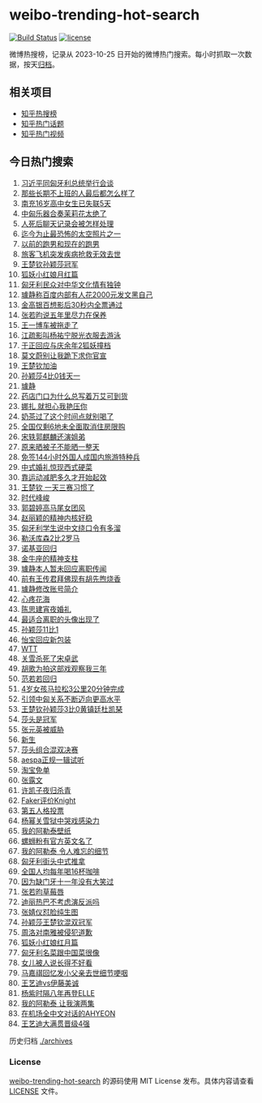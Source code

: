 # weibo-trending-hot-search

[![Build Status](https://github.com/justjavac/weibo-trending-hot-search/workflows/ci/badge.svg?branch=master)](https://github.com/justjavac/weibo-trending-hot-search/actions)
[![license](https://img.shields.io/github/license/justjavac/weibo-trending-hot-search)](https://github.com/justjavac/weibo-trending-hot-search/blob/master/LICENSE)

微博热搜榜，记录从 2023-10-25 日开始的微博热门搜索。每小时抓取一次数据，按天[归档](./archives)。

## 相关项目

- [知乎热搜榜](https://github.com/justjavac/zhihu-trending-top-search)
- [知乎热门话题](https://github.com/justjavac/zhihu-trending-hot-questions)
- [知乎热门视频](https://github.com/justjavac/zhihu-trending-hot-video)

## 今日热门搜索

<!-- BEGIN -->
<!-- 最后更新时间 Fri May 10 2024 07:19:34 GMT+0800 (China Standard Time) -->

1. [习近平同匈牙利总统举行会谈](https://s.weibo.com//weibo?q=%23%E4%B9%A0%E8%BF%91%E5%B9%B3%E5%90%8C%E5%8C%88%E7%89%99%E5%88%A9%E6%80%BB%E7%BB%9F%E4%B8%BE%E8%A1%8C%E4%BC%9A%E8%B0%88%23&Refer=new_time)
1. [那些长期不上班的人最后都怎么样了](https://s.weibo.com//weibo?q=%23%E9%82%A3%E4%BA%9B%E9%95%BF%E6%9C%9F%E4%B8%8D%E4%B8%8A%E7%8F%AD%E7%9A%84%E4%BA%BA%E6%9C%80%E5%90%8E%E9%83%BD%E6%80%8E%E4%B9%88%E6%A0%B7%E4%BA%86%23&t=31&band_rank=11&Refer=top)
1. [南充16岁高中女生已失联5天](https://s.weibo.com//weibo?q=%23%E5%8D%97%E5%85%8516%E5%B2%81%E9%AB%98%E4%B8%AD%E5%A5%B3%E7%94%9F%E5%B7%B2%E5%A4%B1%E8%81%945%E5%A4%A9%23&t=31&band_rank=15&Refer=top)
1. [中匈乐器合奏茉莉花太绝了](https://s.weibo.com//weibo?q=%23%E4%B8%AD%E5%8C%88%E4%B9%90%E5%99%A8%E5%90%88%E5%A5%8F%E8%8C%89%E8%8E%89%E8%8A%B1%E5%A4%AA%E7%BB%9D%E4%BA%86%23&t=31&band_rank=3&Refer=top)
1. [人死后聊天记录会被怎样处理](https://s.weibo.com//weibo?q=%23%E4%BA%BA%E6%AD%BB%E5%90%8E%E8%81%8A%E5%A4%A9%E8%AE%B0%E5%BD%95%E4%BC%9A%E8%A2%AB%E6%80%8E%E6%A0%B7%E5%A4%84%E7%90%86%23&t=31&band_rank=4&Refer=top)
1. [迄今为止最恐怖的太空照片之一](https://s.weibo.com//weibo?q=%E8%BF%84%E4%BB%8A%E4%B8%BA%E6%AD%A2%E6%9C%80%E6%81%90%E6%80%96%E7%9A%84%E5%A4%AA%E7%A9%BA%E7%85%A7%E7%89%87%E4%B9%8B%E4%B8%80&t=31&band_rank=1&Refer=top)
1. [以前的跑男和现在的跑男](https://s.weibo.com//weibo?q=%23%E4%BB%A5%E5%89%8D%E7%9A%84%E8%B7%91%E7%94%B7%E5%92%8C%E7%8E%B0%E5%9C%A8%E7%9A%84%E8%B7%91%E7%94%B7%23&t=31&band_rank=27&Refer=top)
1. [旅客飞机突发疾病抢救无效去世](https://s.weibo.com//weibo?q=%23%E6%97%85%E5%AE%A2%E9%A3%9E%E6%9C%BA%E7%AA%81%E5%8F%91%E7%96%BE%E7%97%85%E6%8A%A2%E6%95%91%E6%97%A0%E6%95%88%E5%8E%BB%E4%B8%96%23&t=31&band_rank=18&Refer=top)
1. [王楚钦孙颖莎冠军](https://s.weibo.com//weibo?q=%23%E7%8E%8B%E6%A5%9A%E9%92%A6%E5%AD%99%E9%A2%96%E8%8E%8E%E5%86%A0%E5%86%9B%23&t=31&band_rank=1&Refer=top)
1. [狐妖小红娘月红篇](https://s.weibo.com//weibo?q=%E7%8B%90%E5%A6%96%E5%B0%8F%E7%BA%A2%E5%A8%98%E6%9C%88%E7%BA%A2%E7%AF%87&t=31&band_rank=20&Refer=top)
1. [匈牙利民众对中华文化情有独钟](https://s.weibo.com//weibo?q=%23%E5%8C%88%E7%89%99%E5%88%A9%E6%B0%91%E4%BC%97%E5%AF%B9%E4%B8%AD%E5%8D%8E%E6%96%87%E5%8C%96%E6%83%85%E6%9C%89%E7%8B%AC%E9%92%9F%23&t=31&band_rank=10&Refer=top)
1. [璩静称百度内部有人花2000元发文黑自己](https://s.weibo.com//weibo?q=%23%E7%92%A9%E9%9D%99%E7%A7%B0%E7%99%BE%E5%BA%A6%E5%86%85%E9%83%A8%E6%9C%89%E4%BA%BA%E8%8A%B12000%E5%85%83%E5%8F%91%E6%96%87%E9%BB%91%E8%87%AA%E5%B7%B1%23&t=31&band_rank=20&Refer=top)
1. [金高银百想影后30秒内全票通过](https://s.weibo.com//weibo?q=%23%E9%87%91%E9%AB%98%E9%93%B6%E7%99%BE%E6%83%B3%E5%BD%B1%E5%90%8E30%E7%A7%92%E5%86%85%E5%85%A8%E7%A5%A8%E9%80%9A%E8%BF%87%23&t=31&band_rank=31&Refer=top)
1. [张若昀说五年里尽力在保养](https://s.weibo.com//weibo?q=%23%E5%BC%A0%E8%8B%A5%E6%98%80%E8%AF%B4%E4%BA%94%E5%B9%B4%E9%87%8C%E5%B0%BD%E5%8A%9B%E5%9C%A8%E4%BF%9D%E5%85%BB%23&t=31&band_rank=9&Refer=top)
1. [王一博车被拖走了](https://s.weibo.com//weibo?q=%23%E7%8E%8B%E4%B8%80%E5%8D%9A%E8%BD%A6%E8%A2%AB%E6%8B%96%E8%B5%B0%E4%BA%86%23&t=31&band_rank=12&Refer=top)
1. [江疏影叫杨祐宁脱光衣服去游泳](https://s.weibo.com//weibo?q=%23%E6%B1%9F%E7%96%8F%E5%BD%B1%E5%8F%AB%E6%9D%A8%E7%A5%90%E5%AE%81%E8%84%B1%E5%85%89%E8%A1%A3%E6%9C%8D%E5%8E%BB%E6%B8%B8%E6%B3%B3%23&t=31&band_rank=12&Refer=top)
1. [于正回应与庆余年2狐妖撞档](https://s.weibo.com//weibo?q=%23%E4%BA%8E%E6%AD%A3%E5%9B%9E%E5%BA%94%E4%B8%8E%E5%BA%86%E4%BD%99%E5%B9%B42%E7%8B%90%E5%A6%96%E6%92%9E%E6%A1%A3%23&t=31&band_rank=7&Refer=top)
1. [莫文蔚别让我跪下求你官宣](https://s.weibo.com//weibo?q=%23%E8%8E%AB%E6%96%87%E8%94%9A%E5%88%AB%E8%AE%A9%E6%88%91%E8%B7%AA%E4%B8%8B%E6%B1%82%E4%BD%A0%E5%AE%98%E5%AE%A3%23&t=31&band_rank=43&Refer=top)
1. [王楚钦加油](https://s.weibo.com//weibo?q=%23%E7%8E%8B%E6%A5%9A%E9%92%A6%E5%8A%A0%E6%B2%B9%23&t=31&band_rank=18&Refer=top)
1. [孙颖莎4比0钱天一](https://s.weibo.com//weibo?q=%23%E5%AD%99%E9%A2%96%E8%8E%8E4%E6%AF%940%E9%92%B1%E5%A4%A9%E4%B8%80%23&t=31&band_rank=19&Refer=top)
1. [璩静](https://s.weibo.com//weibo?q=%E7%92%A9%E9%9D%99&t=31&band_rank=19&Refer=top)
1. [药店门口为什么总写着万艾可到货](https://s.weibo.com//weibo?q=%23%E8%8D%AF%E5%BA%97%E9%97%A8%E5%8F%A3%E4%B8%BA%E4%BB%80%E4%B9%88%E6%80%BB%E5%86%99%E7%9D%80%E4%B8%87%E8%89%BE%E5%8F%AF%E5%88%B0%E8%B4%A7%23&t=31&band_rank=26&Refer=top)
1. [娜扎 就担心我艳压你](https://s.weibo.com//weibo?q=%E5%A8%9C%E6%89%8E%20%E5%B0%B1%E6%8B%85%E5%BF%83%E6%88%91%E8%89%B3%E5%8E%8B%E4%BD%A0&t=31&band_rank=22&Refer=top)
1. [奶茶过了这个时间点就别喝了](https://s.weibo.com//weibo?q=%23%E5%A5%B6%E8%8C%B6%E8%BF%87%E4%BA%86%E8%BF%99%E4%B8%AA%E6%97%B6%E9%97%B4%E7%82%B9%E5%B0%B1%E5%88%AB%E5%96%9D%E4%BA%86%23&t=31&band_rank=24&Refer=top)
1. [全国仅剩6地未全面取消住房限购](https://s.weibo.com//weibo?q=%23%E5%85%A8%E5%9B%BD%E4%BB%85%E5%89%A96%E5%9C%B0%E6%9C%AA%E5%85%A8%E9%9D%A2%E5%8F%96%E6%B6%88%E4%BD%8F%E6%88%BF%E9%99%90%E8%B4%AD%23&t=31&band_rank=6&Refer=top)
1. [宋轶郭麒麟还演姐弟](https://s.weibo.com//weibo?q=%23%E5%AE%8B%E8%BD%B6%E9%83%AD%E9%BA%92%E9%BA%9F%E8%BF%98%E6%BC%94%E5%A7%90%E5%BC%9F%23&t=31&band_rank=25&Refer=top)
1. [原来晒被子不能晒一整天](https://s.weibo.com//weibo?q=%23%E5%8E%9F%E6%9D%A5%E6%99%92%E8%A2%AB%E5%AD%90%E4%B8%8D%E8%83%BD%E6%99%92%E4%B8%80%E6%95%B4%E5%A4%A9%23&t=31&band_rank=44&Refer=top)
1. [免签144小时外国人成国内旅游特种兵](https://s.weibo.com//weibo?q=%23%E5%85%8D%E7%AD%BE144%E5%B0%8F%E6%97%B6%E5%A4%96%E5%9B%BD%E4%BA%BA%E6%88%90%E5%9B%BD%E5%86%85%E6%97%85%E6%B8%B8%E7%89%B9%E7%A7%8D%E5%85%B5%23&t=31&band_rank=25&Refer=top)
1. [中式婚礼惊现西式硬菜](https://s.weibo.com//weibo?q=%23%E4%B8%AD%E5%BC%8F%E5%A9%9A%E7%A4%BC%E6%83%8A%E7%8E%B0%E8%A5%BF%E5%BC%8F%E7%A1%AC%E8%8F%9C%23&t=31&band_rank=28&Refer=top)
1. [靠运动减肥多久才开始起效](https://s.weibo.com//weibo?q=%23%E9%9D%A0%E8%BF%90%E5%8A%A8%E5%87%8F%E8%82%A5%E5%A4%9A%E4%B9%85%E6%89%8D%E5%BC%80%E5%A7%8B%E8%B5%B7%E6%95%88%23&t=31&band_rank=29&Refer=top)
1. [王楚钦 一天三赛习惯了](https://s.weibo.com//weibo?q=%E7%8E%8B%E6%A5%9A%E9%92%A6%20%E4%B8%80%E5%A4%A9%E4%B8%89%E8%B5%9B%E4%B9%A0%E6%83%AF%E4%BA%86&t=31&band_rank=17&Refer=top)
1. [时代峰峻](https://s.weibo.com//weibo?q=%E6%97%B6%E4%BB%A3%E5%B3%B0%E5%B3%BB&t=31&band_rank=21&Refer=top)
1. [郭碧婷高马尾女团风](https://s.weibo.com//weibo?q=%23%E9%83%AD%E7%A2%A7%E5%A9%B7%E9%AB%98%E9%A9%AC%E5%B0%BE%E5%A5%B3%E5%9B%A2%E9%A3%8E%23&t=31&band_rank=31&Refer=top)
1. [赵丽颖的精神内核好稳](https://s.weibo.com//weibo?q=%E8%B5%B5%E4%B8%BD%E9%A2%96%E7%9A%84%E7%B2%BE%E7%A5%9E%E5%86%85%E6%A0%B8%E5%A5%BD%E7%A8%B3&t=31&band_rank=24&Refer=top)
1. [匈牙利学生说中文绕口令有多溜](https://s.weibo.com//weibo?q=%23%E5%8C%88%E7%89%99%E5%88%A9%E5%AD%A6%E7%94%9F%E8%AF%B4%E4%B8%AD%E6%96%87%E7%BB%95%E5%8F%A3%E4%BB%A4%E6%9C%89%E5%A4%9A%E6%BA%9C%23&t=31&band_rank=10&Refer=top)
1. [勒沃库森2比2罗马](https://s.weibo.com//weibo?q=%23%E5%8B%92%E6%B2%83%E5%BA%93%E6%A3%AE2%E6%AF%942%E7%BD%97%E9%A9%AC%23&t=31&band_rank=35&Refer=top)
1. [诺基亚回归](https://s.weibo.com//weibo?q=%E8%AF%BA%E5%9F%BA%E4%BA%9A%E5%9B%9E%E5%BD%92&t=31&band_rank=2&Refer=top)
1. [金牛座的精神支柱](https://s.weibo.com//weibo?q=%23%E9%87%91%E7%89%9B%E5%BA%A7%E7%9A%84%E7%B2%BE%E7%A5%9E%E6%94%AF%E6%9F%B1%23&t=31&band_rank=23&Refer=top)
1. [璩静本人暂未回应离职传闻](https://s.weibo.com//weibo?q=%23%E7%92%A9%E9%9D%99%E6%9C%AC%E4%BA%BA%E6%9A%82%E6%9C%AA%E5%9B%9E%E5%BA%94%E7%A6%BB%E8%81%8C%E4%BC%A0%E9%97%BB%23&t=31&band_rank=25&Refer=top)
1. [前有王传君拜佛现有胡先煦烧香](https://s.weibo.com//weibo?q=%23%E5%89%8D%E6%9C%89%E7%8E%8B%E4%BC%A0%E5%90%9B%E6%8B%9C%E4%BD%9B%E7%8E%B0%E6%9C%89%E8%83%A1%E5%85%88%E7%85%A6%E7%83%A7%E9%A6%99%23&t=31&band_rank=33&Refer=top)
1. [璩静修改账号简介](https://s.weibo.com//weibo?q=%23%E7%92%A9%E9%9D%99%E4%BF%AE%E6%94%B9%E8%B4%A6%E5%8F%B7%E7%AE%80%E4%BB%8B%23&t=31&band_rank=33&Refer=top)
1. [心疼花海](https://s.weibo.com//weibo?q=%E5%BF%83%E7%96%BC%E8%8A%B1%E6%B5%B7&t=31&band_rank=5&Refer=top)
1. [陈思建宵夜婚礼](https://s.weibo.com//weibo?q=%E9%99%88%E6%80%9D%E5%BB%BA%E5%AE%B5%E5%A4%9C%E5%A9%9A%E7%A4%BC&t=31&band_rank=13&Refer=top)
1. [最适合离职的头像出现了](https://s.weibo.com//weibo?q=%E6%9C%80%E9%80%82%E5%90%88%E7%A6%BB%E8%81%8C%E7%9A%84%E5%A4%B4%E5%83%8F%E5%87%BA%E7%8E%B0%E4%BA%86&t=31&band_rank=23&Refer=top)
1. [孙颖莎11比1](https://s.weibo.com//weibo?q=%23%E5%AD%99%E9%A2%96%E8%8E%8E11%E6%AF%941%23&t=31&band_rank=7&Refer=top)
1. [怡宝回应新包装](https://s.weibo.com//weibo?q=%23%E6%80%A1%E5%AE%9D%E5%9B%9E%E5%BA%94%E6%96%B0%E5%8C%85%E8%A3%85%23&t=31&band_rank=29&Refer=top)
1. [WTT](https://s.weibo.com//weibo?q=WTT&t=31&band_rank=46&Refer=top)
1. [关雪杀死了宋卓武](https://s.weibo.com//weibo?q=%23%E5%85%B3%E9%9B%AA%E6%9D%80%E6%AD%BB%E4%BA%86%E5%AE%8B%E5%8D%93%E6%AD%A6%23&t=31&band_rank=35&Refer=top)
1. [胡歌为拍这部戏观察我三年](https://s.weibo.com//weibo?q=%E8%83%A1%E6%AD%8C%E4%B8%BA%E6%8B%8D%E8%BF%99%E9%83%A8%E6%88%8F%E8%A7%82%E5%AF%9F%E6%88%91%E4%B8%89%E5%B9%B4&t=31&band_rank=41&Refer=top)
1. [范若若回归](https://s.weibo.com//weibo?q=%23%E8%8C%83%E8%8B%A5%E8%8B%A5%E5%9B%9E%E5%BD%92%23&t=31&band_rank=44&Refer=top)
1. [4岁女孩马拉松3公里20分钟完成](https://s.weibo.com//weibo?q=%234%E5%B2%81%E5%A5%B3%E5%AD%A9%E9%A9%AC%E6%8B%89%E6%9D%BE3%E5%85%AC%E9%87%8C20%E5%88%86%E9%92%9F%E5%AE%8C%E6%88%90%23&t=31&band_rank=50&Refer=top)
1. [引领中匈关系不断迈向更高水平](https://s.weibo.com//weibo?q=%23%E5%BC%95%E9%A2%86%E4%B8%AD%E5%8C%88%E5%85%B3%E7%B3%BB%E4%B8%8D%E6%96%AD%E8%BF%88%E5%90%91%E6%9B%B4%E9%AB%98%E6%B0%B4%E5%B9%B3%23&Refer=new_time)
1. [王楚钦孙颖莎3比0黄镇廷杜凯琹](https://s.weibo.com//weibo?q=%23%E7%8E%8B%E6%A5%9A%E9%92%A6%E5%AD%99%E9%A2%96%E8%8E%8E3%E6%AF%940%E9%BB%84%E9%95%87%E5%BB%B7%E6%9D%9C%E5%87%AF%E7%90%B9%23&t=31&band_rank=35&Refer=top)
1. [莎头是冠军](https://s.weibo.com//weibo?q=%23%E8%8E%8E%E5%A4%B4%E6%98%AF%E5%86%A0%E5%86%9B%23&t=31&band_rank=27&Refer=top)
1. [张元英被威胁](https://s.weibo.com//weibo?q=%23%E5%BC%A0%E5%85%83%E8%8B%B1%E8%A2%AB%E5%A8%81%E8%83%81%23&t=31&band_rank=16&Refer=top)
1. [新生](https://s.weibo.com//weibo?q=%E6%96%B0%E7%94%9F&t=31&band_rank=33&Refer=top)
1. [莎头组合混双决赛](https://s.weibo.com//weibo?q=%23%E8%8E%8E%E5%A4%B4%E7%BB%84%E5%90%88%E6%B7%B7%E5%8F%8C%E5%86%B3%E8%B5%9B%23&t=31&band_rank=49&Refer=top)
1. [aespa正规一辑试听](https://s.weibo.com//weibo?q=%23aespa%E6%AD%A3%E8%A7%84%E4%B8%80%E8%BE%91%E8%AF%95%E5%90%AC%23&t=31&band_rank=33&Refer=top)
1. [淘宝免单](https://s.weibo.com//weibo?q=%E6%B7%98%E5%AE%9D%E5%85%8D%E5%8D%95&t=31&band_rank=43&Refer=top)
1. [张露文](https://s.weibo.com//weibo?q=%E5%BC%A0%E9%9C%B2%E6%96%87&t=31&band_rank=34&Refer=top)
1. [许凯子夜归杀青](https://s.weibo.com//weibo?q=%23%E8%AE%B8%E5%87%AF%E5%AD%90%E5%A4%9C%E5%BD%92%E6%9D%80%E9%9D%92%23&t=31&band_rank=46&Refer=top)
1. [Faker评价Knight](https://s.weibo.com//weibo?q=%23Faker%E8%AF%84%E4%BB%B7Knight%23&t=31&band_rank=38&Refer=top)
1. [第五人格投票](https://s.weibo.com//weibo?q=%E7%AC%AC%E4%BA%94%E4%BA%BA%E6%A0%BC%E6%8A%95%E7%A5%A8&t=31&band_rank=39&Refer=top)
1. [杨幂关雪狱中哭戏感染力](https://s.weibo.com//weibo?q=%23%E6%9D%A8%E5%B9%82%E5%85%B3%E9%9B%AA%E7%8B%B1%E4%B8%AD%E5%93%AD%E6%88%8F%E6%84%9F%E6%9F%93%E5%8A%9B%23&t=31&band_rank=15&Refer=top)
1. [我的阿勒泰壁纸](https://s.weibo.com//weibo?q=%E6%88%91%E7%9A%84%E9%98%BF%E5%8B%92%E6%B3%B0%E5%A3%81%E7%BA%B8&t=31&band_rank=28&Refer=top)
1. [螺蛳粉有官方英文名了](https://s.weibo.com//weibo?q=%23%E8%9E%BA%E8%9B%B3%E7%B2%89%E6%9C%89%E5%AE%98%E6%96%B9%E8%8B%B1%E6%96%87%E5%90%8D%E4%BA%86%23&t=31&band_rank=47&Refer=top)
1. [我的阿勒泰 令人难忘的细节](https://s.weibo.com//weibo?q=%E6%88%91%E7%9A%84%E9%98%BF%E5%8B%92%E6%B3%B0%20%E4%BB%A4%E4%BA%BA%E9%9A%BE%E5%BF%98%E7%9A%84%E7%BB%86%E8%8A%82&t=31&band_rank=8&Refer=top)
1. [匈牙利街头中式推拿](https://s.weibo.com//weibo?q=%23%E5%8C%88%E7%89%99%E5%88%A9%E8%A1%97%E5%A4%B4%E4%B8%AD%E5%BC%8F%E6%8E%A8%E6%8B%BF%23&t=31&band_rank=3&Refer=top)
1. [全国人均每年喝16杯咖啡](https://s.weibo.com//weibo?q=%23%E5%85%A8%E5%9B%BD%E4%BA%BA%E5%9D%87%E6%AF%8F%E5%B9%B4%E5%96%9D16%E6%9D%AF%E5%92%96%E5%95%A1%23&t=31&band_rank=45&Refer=top)
1. [因为缺门牙十一年没有大笑过](https://s.weibo.com//weibo?q=%23%E5%9B%A0%E4%B8%BA%E7%BC%BA%E9%97%A8%E7%89%99%E5%8D%81%E4%B8%80%E5%B9%B4%E6%B2%A1%E6%9C%89%E5%A4%A7%E7%AC%91%E8%BF%87%23&t=31&band_rank=14&Refer=top)
1. [张若昀草莓唇](https://s.weibo.com//weibo?q=%23%E5%BC%A0%E8%8B%A5%E6%98%80%E8%8D%89%E8%8E%93%E5%94%87%23&t=31&band_rank=36&Refer=top)
1. [迪丽热巴不考虑演反派吗](https://s.weibo.com//weibo?q=%23%E8%BF%AA%E4%B8%BD%E7%83%AD%E5%B7%B4%E4%B8%8D%E8%80%83%E8%99%91%E6%BC%94%E5%8F%8D%E6%B4%BE%E5%90%97%23&t=31&band_rank=42&Refer=top)
1. [张婧仪怼脸纯生图](https://s.weibo.com//weibo?q=%23%E5%BC%A0%E5%A9%A7%E4%BB%AA%E6%80%BC%E8%84%B8%E7%BA%AF%E7%94%9F%E5%9B%BE%23&t=31&band_rank=39&Refer=top)
1. [孙颖莎王楚钦混双冠军](https://s.weibo.com//weibo?q=%23%E5%AD%99%E9%A2%96%E8%8E%8E%E7%8E%8B%E6%A5%9A%E9%92%A6%E6%B7%B7%E5%8F%8C%E5%86%A0%E5%86%9B%23&t=31&band_rank=31&Refer=top)
1. [周洛对南雅被侵犯道歉](https://s.weibo.com//weibo?q=%23%E5%91%A8%E6%B4%9B%E5%AF%B9%E5%8D%97%E9%9B%85%E8%A2%AB%E4%BE%B5%E7%8A%AF%E9%81%93%E6%AD%89%23&t=31&band_rank=32&Refer=top)
1. [狐妖小红娘红月篇](https://s.weibo.com//weibo?q=%23%E7%8B%90%E5%A6%96%E5%B0%8F%E7%BA%A2%E5%A8%98%E7%BA%A2%E6%9C%88%E7%AF%87%23&t=31&band_rank=27&Refer=top)
1. [匈牙利名菜跟中国菜很像](https://s.weibo.com//weibo?q=%23%E5%8C%88%E7%89%99%E5%88%A9%E5%90%8D%E8%8F%9C%E8%B7%9F%E4%B8%AD%E5%9B%BD%E8%8F%9C%E5%BE%88%E5%83%8F%23&t=31&band_rank=30&Refer=top)
1. [女儿被人说长得不好看](https://s.weibo.com//weibo?q=%E5%A5%B3%E5%84%BF%E8%A2%AB%E4%BA%BA%E8%AF%B4%E9%95%BF%E5%BE%97%E4%B8%8D%E5%A5%BD%E7%9C%8B&t=31&band_rank=37&Refer=top)
1. [马嘉祺回忆发小父亲去世细节哽咽](https://s.weibo.com//weibo?q=%23%E9%A9%AC%E5%98%89%E7%A5%BA%E5%9B%9E%E5%BF%86%E5%8F%91%E5%B0%8F%E7%88%B6%E4%BA%B2%E5%8E%BB%E4%B8%96%E7%BB%86%E8%8A%82%E5%93%BD%E5%92%BD%23&t=31&band_rank=38&Refer=top)
1. [王艺迪vs伊藤美诚](https://s.weibo.com//weibo?q=%E7%8E%8B%E8%89%BA%E8%BF%AAvs%E4%BC%8A%E8%97%A4%E7%BE%8E%E8%AF%9A&t=31&band_rank=40&Refer=top)
1. [杨紫时隔八年再登ELLE](https://s.weibo.com//weibo?q=%23%E6%9D%A8%E7%B4%AB%E6%97%B6%E9%9A%94%E5%85%AB%E5%B9%B4%E5%86%8D%E7%99%BBELLE%23&t=31&band_rank=46&Refer=top)
1. [我的阿勒泰 让我演两集](https://s.weibo.com//weibo?q=%E6%88%91%E7%9A%84%E9%98%BF%E5%8B%92%E6%B3%B0%20%E8%AE%A9%E6%88%91%E6%BC%94%E4%B8%A4%E9%9B%86&t=31&band_rank=48&Refer=top)
1. [在机场全中文对话的AHYEON](https://s.weibo.com//weibo?q=%23%E5%9C%A8%E6%9C%BA%E5%9C%BA%E5%85%A8%E4%B8%AD%E6%96%87%E5%AF%B9%E8%AF%9D%E7%9A%84AHYEON%23&t=31&band_rank=49&Refer=top)
1. [王艺迪大满贯晋级4强](https://s.weibo.com//weibo?q=%23%E7%8E%8B%E8%89%BA%E8%BF%AA%E5%A4%A7%E6%BB%A1%E8%B4%AF%E6%99%8B%E7%BA%A74%E5%BC%BA%23&t=31&band_rank=50&Refer=top)

<!-- END -->

历史归档 [./archives](./archives)

### License

[weibo-trending-hot-search](https://github.com/justjavac/weibo-trending-hot-search) 的源码使用 MIT License
发布。具体内容请查看 [LICENSE](./LICENSE) 文件。

